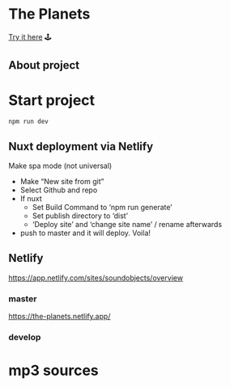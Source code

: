 # The Planets
[Try it here](https://the-planets.netlify.app/) 🕹

## About project

# Start project
```
npm run dev
```

## Nuxt deployment via Netlify
Make spa mode (not universal)

* Make “New site from git”
* Select Github and repo
* If nuxt
    * Set Build Command to ‘npm run generate’
    * Set publish directory to ‘dist’
    * ‘Deploy site’ and ‘change site name’ / rename afterwards
* push to master and it will deploy. Voila!

## Netlify
https://app.netlify.com/sites/soundobjects/overview

### master
https://the-planets.netlify.app/

### develop


# mp3 sources

<!--

Jupiter
https://ia800609.us.archive.org/19/items/Holst-ThePlanets/Jupiter.mp3

Mars
https://ia800609.us.archive.org/19/items/Holst-ThePlanets/Marte.mp3


All above are found at 
https://archive.org/details/Holst-ThePlanets/Marte.mp3

Other
https://www.classicalmpr.org/story/2019/02/22/daily-download-gustav-holst--the-planets-venus-the-bringer-of-peace
https://archive.org/details/Holst-ThePlanets/Marte.mp3 -->